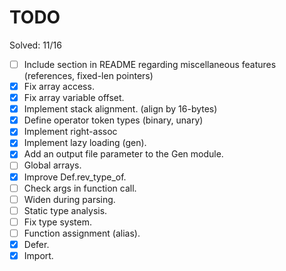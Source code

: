 # TODO

Solved: 11/16

- [ ] Include section in README regarding miscellaneous features (references, fixed-len pointers)
- [X] Fix array access.
- [X] Fix array variable offset.
- [X] Implement stack alignment. (align by 16-bytes)
- [X] Define operator token types (binary, unary)
- [X] Implement right-assoc
- [X] Implement lazy loading (gen).
- [X] Add an output file parameter to the Gen module.
- [ ] Global arrays.
- [X] Improve Def.rev_type_of.
- [ ] Check args in function call.
- [ ] Widen during parsing.
- [ ] Static type analysis.
- [ ] Fix type system.
- [ ] Function assignment (alias).
- [X] Defer.
- [X] Import.
